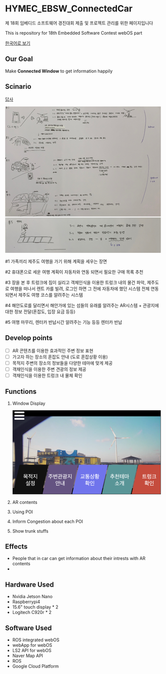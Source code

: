 # HYMEC_EBSW_ConnectedCar

제 18회 임베디드 소프트웨어 경진대회 제출 및 프로젝트 관리를 위한 페이지입니다

This is repository for 18th Embedded Software Contest webOS part

[한국어로 보기](./korean/README.md)

## Our Goal

Make **Connected Window** to get information happily



## Scinario

[답사](https://www.notion.so/hyuncello/5766916165ca437497203504cc41a0ee)

![scenario1](./imges/scenario1.png)
![scenario2](./imges/scenario2.png)

#1 가족끼리 제주도 여행을 가기 위해 계획을 세우는 장면

#2 휴대폰으로 세운 여행 계획이 자동차와 연동 되면서 필요한 구매 목록 추천

#3 장을 본 후 트렁크에 짐이 실리고 객체인식을 이용한 트렁크 내의 물건 파악, 제주도로 여행을 떠나서 렌트 카를 빌려, 로그인 하면 그 전에 자동차에 했던 시스템 전체 연동 되면서 제주도 여행 코스를 알려주는 시스템

#4 해안도로를 달리면서 해안가에 있는 섬들의 유래를 알려주는 AR시스템 + 관광지에 대한 정보 전달(혼잡도, 입장 요금  등등)

#5 여행 마무리, 렌터카 반납시간 알려주는 기능 등등 렌터카 반납


## Develop points

- [ ] AR 콘텐츠를 이용한 효과적인 주변 정보 표현
- [ ] 가고자 하는 장소의 혼잡도 안내 (도로 혼잡상황 이용)
- [ ] 목적지 주변의 장소의 정보들을 다양한 테마에 맞게 제공
- [ ] 객채인식을 이용한 주변 견광의 정보 제공
- [ ] 객채인식을 이용한 트렁크 내 물체 확인

## Functions

1. Window Display

   ![main](./imges/index.png)

2. AR contents
3. Using POI
4. Inform Congestion about each POI
5. Show trunk stuffs

## Effects

- People that in car can get information about their intrests with AR contents
- 

## Hardware Used

- Nvidia Jetson Nano
- Raspberrypi4
- 15.6" touch display \* 2
- Logitech C920r \* 2

## Software Used

- ROS integrated webOS
- webApp for webOS
- LS2 API for webOS
- Naver Map API
- ROS
- Google Cloud Platform

